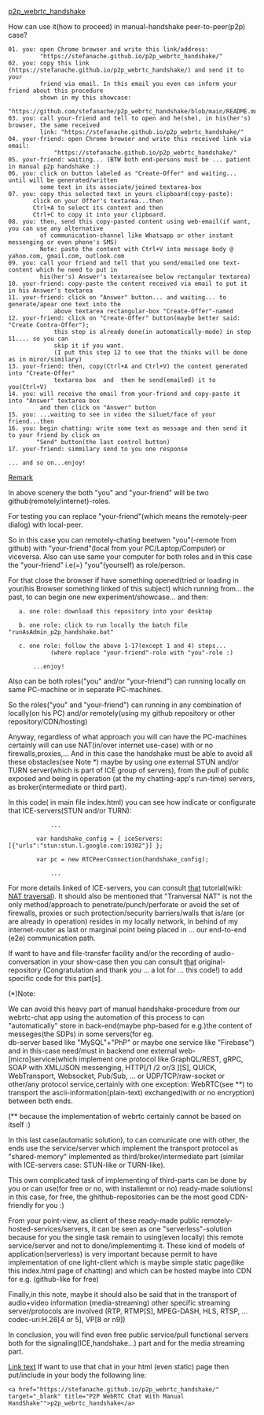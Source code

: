 <a href="https://stefanache.github.io/p2p_webrtc_handshake/" target="_blank">p2p_webrtc_handshake</a>

How can use it(how to proceed) in manual-handshake peer-to-peer(p2p) case?

	01. you: open Chrome browser and write this link/address: 
 	         "https://stefanache.github.io/p2p_webrtc_handshake/"
	02. you: copy this link (https://stefanache.github.io/p2p_webrtc_handshake/) and send it to your
 	         friend via email. In this email you even can inform your friend about this procedure
 	         shown in my this showcase:
 	         "https://github.com/stefanache/p2p_webrtc_handshake/blob/main/README.md"
	03. you: call your-friend and tell to open and he(she), in his(her's) browser, the same received 
 	         link: "https://stefanache.github.io/p2p_webrtc_handshake/"
	04. your-friend: open Chrome browser and write this received link via email:
 	        	 "https://stefanache.github.io/p2p_webrtc_handshake/"
	05. your-friend: waiting... (BTW both end-persons must be ... patient in manual p2p handshake :)
	06. you: click on button labeled as "Create-Offer" and waiting... until will be generated/written
	         some text in its associate/joined textarea-box
	07. you: copy this selected text in yours clipboard(copy-paste):
		   click on your Offer's textarea...then
		   Ctrl+A to select its content and then
		   Ctrl+C to copy it into your clipboard.
	08. you: then, send this copy-pasted content using web-email(if want, you can use any alternative
 	         of communication-channel like Whatsapp or other instant messenging or even phone's SMS)
 	         Note: paste the content with Ctrl+V into message body @ yahoo.com, gmail.com, outlook.com
	09. you: call your friend and tell that you send/emailed one text-content which he need to put in
	         his(her's) Answer's textarea(see below rectangular textarea)
	10. your-friend: copy-paste the content received via email to put it in his Answer's textarea
	11. your-friend: click on "Answer" button... and waiting... to generate/apear one text into the
	        	 above textarea rectangular-box "Create-Offer"-named
	12. your-friend: click on "Create-Offer" button(maybe better said: "Create Contra-Offer");
 	        	 this step is already done(in automatically-mode) in step 11.... so you can 
 	        	 skip it if you want.
 	        	 (I put this step 12 to see that the thinks will be done as in miror/similary)
	13. your-friend: then, copy(Ctrl+A and Ctrl+V) the content generated into "Create-Offer"
	        	 textarea box  and  then he send(emailed) it to you(Ctrl+V)
	14. you: will receive the email from your-friend and copy-paste it into "Answer" textarea box
	         and then click on "Answer" button
	15. you: ...waiting to see in video the siluet/face of your friend...then
	16. you: begin chatting: write some text as message and then send it to your friend by click on 
	        "Send" button(the last control button)
	17. your-friend: simmilary send to you one response
 
	... and so on...enjoy!

<a href="https://stefanache.github.io/p2p_webrtc_handshake/">Remark</a>

In above scenery the both "you" and "your-friend" will be two github(remotely/internet)-roles.

For testing you can replace "your-friend"(which means the remotely-peer dialog) with local-peer.

So in this case you can remotely-chating beetwen "you"(-remote from github) with "your-friend"(local from your PC/Laptop/Computer) or viceversa.
Also can use same your computer for both roles and in this case the "your-friend" i.e(=) "you"(yourself) as role/person.

For that close the browser if have something opened(tried or loading in your/his Browser something linked of this subject) which running from...
the past, to can begin one new experiment/showcase... and then:

	   a. one role: download this repository into your desktop
	   
	   b. one role: click to run locally the batch file "runAsAdmin_p2p_handshake.bat"
	   
	   c. one role: follow the above 1-17(except 1 and 4) steps...
	      		(where replace "your-friend"-role with "you"-role :)
    
    	   ...enjoy!

   Also can be both roles("you" and/or "your-friend") can running locally on same PC-machine or in separate PC-machines.
      
   So the roles("you" and "your-friend") can running in any combination of locally(on his PC) and/or remotely(using my github repository or other repository/CDN/hosting)

   Anyway, regardless of what approach you will can have the PC-machines certainly will can use NAT(in/over internet use-case) with or no firewalls,proxies,... 
   And in this case the handshake must be able to avoid all these obstacles(see Note *) maybe by using one external STUN and/or TURN server(which is part of ICE group of servers), from the pull of public exposed and being in operation (at the my chatting-app's run-time) servers, as broker(intermediate or third part).
   
   In this code( in main file index.html) you can see how indicate or configurate that ICE-servers(STUN and/or TURN):
   
            	...
         	
         	var handshake_config = { iceServers: [{"urls":"stun:stun.l.google.com:19302"}] };
          
	        var pc = new RTCPeerConnection(handshake_config);
         	
            	...

   For more details linked of ICE-servers, you can consult <a href="https://subspace.com/resources/stun-101-subspace">that</a> tutorial(wiki: <a href="https://en.wikipedia.org/wiki/NAT_traversal">NAT traversal</a>).
   It should also be mentioned that "Tranversal NAT" is not the only method/approach to penetrate/punch/perforate or avoid the set of firewalls, proxies or such protection/security barriers/walls that is/are 
   (or are already in operation) resides in my locally network, in behind of my internet-router as last or marginal point being placed in ... our end-to-end (e2e) communication path.
   
   If want to have and file-transfer facility and/or the recording of audio-conversation in your show-case then you can consult <a href="https://github.com/svarunan/serverless-webrtc/tree/master">that</a> original-repository
   (Congratulation and thank you ... a lot for ... this code!) to add specific code for this part[s].
   
   (*)Note:
   
   We can avoid this heavy part of manual handshake-procedure from our webrtc-chat app using the automation of this process to can "automatically" store in back-end(maybe php-based for e.g.)the content of messeges(the SDPs) in some servers(for eg.  
   db-server based like "MySQL"+"PhP" or maybe one service like "Firebase") and in this-case need/must in backend one external web-[micro]service(which implement one protocol like GraphQL/REST, gRPC, SOAP with XML/JSON messenging, HTTP[/1 /2 or/3 ][S], QUICK, WebTransport, Websocket, Pub/Sub, ... or UDP/TCP/raw-socket or other/any protocol service,certainly with one exception: WebRTC(see **) to transport the ascii-information(plain-text) exchanged(with or no encryption) between both ends.
   
   (** because the implementation of webrtc certainly cannot be based on itself :)
   
   In this last case(automatic solution), to can comunicate one with other, the ends use the service/server which implement the transport protocol as "shared-memory" implemented as third/broker/intermediate part
   (similar with ICE-servers case: STUN-like or TURN-like).
   
   This own complicated task of implementing of third-parts can be done by you or can use(for free or no, with installemnt or no) ready-made solutions( in this case, for free, the ghithub-repositories can be the most good CDN-friendly for you :)
   
   From your point-view, as client of these ready-made public remotely-hosted-services/servers, it can be seen as one "serverless"-solution because for you the single task remain to using(even locally) this remote service/server and not to done/implementimg it.
   These kind of models of application(serverless) is very important because permit to have implementation of one light-client which is maybe simple static page(like this index.html page of chatting) and which can be hosted maybe into CDN  for e.g. 
   (github-like for free)




   Finally,in this note, maybe it should also be said that in the transport of audio+video information (media-streaming) other specific streaming server/protocols are involved (RTP, RTMP[S], MPEG-DASH, HLS, RTSP, ... codec-uri:H.26[4 or 5], VP[8 or n9])
   
   In conclusion, you will find even free public service/pull functional servers both for the signaling(ICE,handshake...) part and for the media streaming part.

 
   [Link text]([https://website-name.com](https://stefanache.github.io/p2p_webrtc_handshake/) 'PS:') If want to use that chat in your html (even static) page then put/include in your body the following line:
   
   	<a href="https://stefanache.github.io/p2p_webrtc_handshake/" target="_blank" title="P2P WebRTC Chat With Manual HandShake"">p2p_webrtc_handshake</a>
